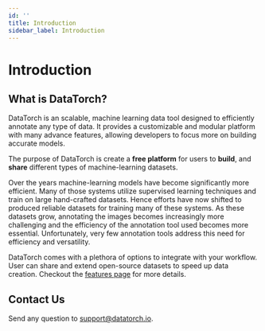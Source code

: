 ```yaml
---
id: ''
title: Introduction
sidebar_label: Introduction
---
```


<IntroGraphic />

# Introduction

## What is DataTorch?

DataTorch is an scalable, machine learning data tool designed to efficiently
annotate any type of data. It provides a customizable and modular platform with
many advance features, allowing developers to focus more on building accurate
models.

The purpose of DataTorch is create a **free platform** for users to **build**, and
**share** different types of machine-learning datasets.

Over the years machine-learning models have become significantly more efficient. Many of
those systems utilize supervised learning techniques and train on large hand-crafted datasets.
Hence efforts have now shifted to produced reliable datasets for training many of these systems.
As these datasets grow, annotating the images becomes increasingly more challenging and the
efficiency of the annotation tool used becomes more essential. Unfortunately, very few annotation
tools address this need for efficiency and versatility.

DataTorch comes with a plethora of options to integrate with your workflow. User
can share and extend open-source datasets to speed up data creation. Checkout the
[features page](https://datatorch.io/features) for more details.

## Contact Us

Send any question to [support@datatorch.io]().
